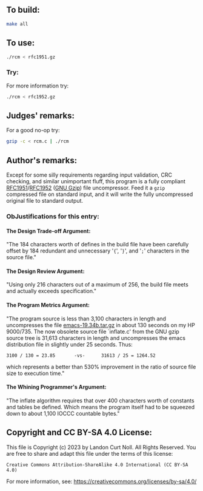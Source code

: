 ## To build:

```sh
make all
```


## To use:

```sh
./rcm < rfc1951.gz
```


### Try:

For more information try:

```sh
./rcm < rfc1952.gz
```


## Judges' remarks:

For a good no-op try:

```sh
gzip -c < rcm.c | ./rcm
```


## Author's remarks:

Except for some silly requirements regarding input validation, CRC checking, and
similar unimportant fluff, this program is a fully compliant
[RFC1951](https://www.ietf.org/rfc/rfc1951.txt)/[RFC1952](https://www.ietf.org/rfc/rfc1952.txt)
([GNU Gzip](https://www.gnu.org/software/gzip/)) file uncompressor.  Feed it a
`gzip` compressed file on standard input, and it will write the fully
uncompressed original file to standard output.


### ObJustifications for this entry:


#### The Design Trade-off Argument:

"The 184 characters worth of defines in the build file have been
carefully offset by 184 redundant and unnecessary '`{`', '`}`', and '`;`'
characters in the source file."


#### The Design Review Argument:

"Using only 216 characters out of a maximum of 256, the build file
meets and actually exceeds specification."


#### The Program Metrics Argument:

"The program source is less than 3,100 characters in length and uncompresses the
file
[emacs-19.34b.tar.gz](https://ftp.gnu.org/old-gnu/emacs/emacs-19.34b.tar.gz) in
about 130 seconds on my HP 9000/735.  The now obsolete source file `inflate.c'
from the GNU gzip source tree is 31,613 characters in length and uncompresses
the emacs distribution file in slightly under 25 seconds.  Thus:

```
3100 / 130 = 23.85       -vs-      31613 / 25 = 1264.52
```

which represents a better than 530% improvement in the ratio of
source file size to execution time."


#### The Whining Programmer's Argument:

"The inflate algorithm requires that over 400 characters worth
of constants and tables be defined.  Which means the program
itself had to be squeezed down to about 1,100 IOCCC countable
bytes."


## Copyright and CC BY-SA 4.0 License:

This file is Copyright (c) 2023 by Landon Curt Noll.  All Rights Reserved.
You are free to share and adapt this file under the terms of this license:

    Creative Commons Attribution-ShareAlike 4.0 International (CC BY-SA 4.0)

For more information, see: https://creativecommons.org/licenses/by-sa/4.0/
